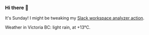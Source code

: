 ### Hi there :wave:

It's Sunday! I might be tweaking my [Slack workspace analyzer action](https://github.com/bewuethr/slack-analyzer).

Weather in Victoria BC: light rain, at +13°C.
